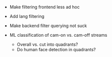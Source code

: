 * Make filtering frontend less ad hoc
* Add lang filtering
* Make backend filter querying not suck

* ML classification of cam-on vs. cam-off streams
  * Overall vs. cut into quadrants?
  * Do human face detection in quadrants?
